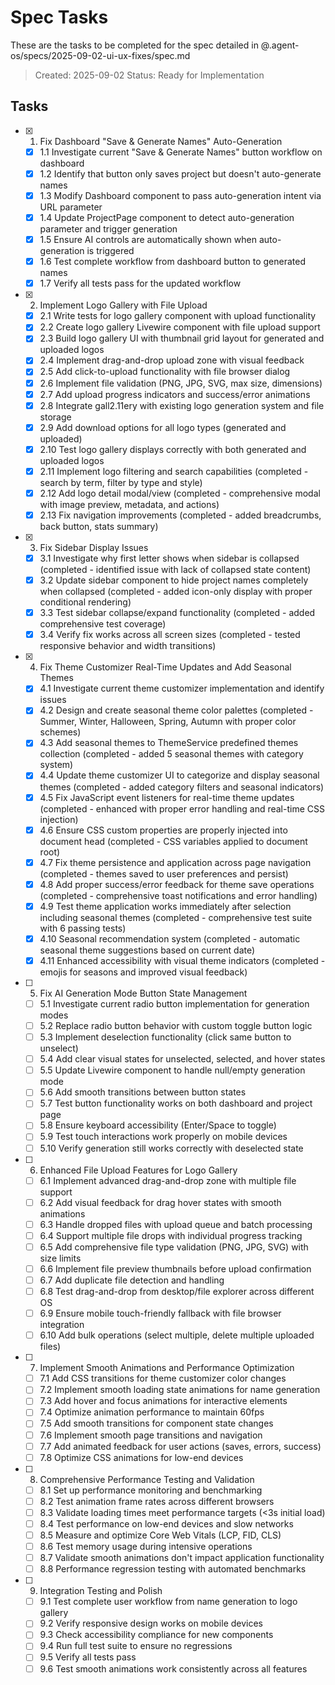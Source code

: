 # Spec Tasks

These are the tasks to be completed for the spec detailed in @.agent-os/specs/2025-09-02-ui-ux-fixes/spec.md

> Created: 2025-09-02
> Status: Ready for Implementation

## Tasks

- [x] 1. Fix Dashboard "Save & Generate Names" Auto-Generation
  - [x] 1.1 Investigate current "Save & Generate Names" button workflow on dashboard  
  - [x] 1.2 Identify that button only saves project but doesn't auto-generate names
  - [x] 1.3 Modify Dashboard component to pass auto-generation intent via URL parameter
  - [x] 1.4 Update ProjectPage component to detect auto-generation parameter and trigger generation
  - [x] 1.5 Ensure AI controls are automatically shown when auto-generation is triggered
  - [x] 1.6 Test complete workflow from dashboard button to generated names
  - [x] 1.7 Verify all tests pass for the updated workflow

- [x] 2. Implement Logo Gallery with File Upload
  - [x] 2.1 Write tests for logo gallery component with upload functionality
  - [x] 2.2 Create logo gallery Livewire component with file upload support
  - [x] 2.3 Build logo gallery UI with thumbnail grid layout for generated and uploaded logos
  - [x] 2.4 Implement drag-and-drop upload zone with visual feedback
  - [x] 2.5 Add click-to-upload functionality with file browser dialog
  - [x] 2.6 Implement file validation (PNG, JPG, SVG, max size, dimensions)
  - [x] 2.7 Add upload progress indicators and success/error animations
  - [x] 2.8 Integrate gall2.11ery with existing logo generation system and file storage
  - [x] 2.9 Add download options for all logo types (generated and uploaded)
  - [x] 2.10 Test logo gallery displays correctly with both generated and uploaded logos
  - [x] 2.11 Implement logo filtering and search capabilities (completed - search by term, filter by type and style)
  - [x] 2.12 Add logo detail modal/view (completed - comprehensive modal with image preview, metadata, and actions)
  - [x] 2.13 Fix navigation improvements (completed - added breadcrumbs, back button, stats summary)

- [x] 3. Fix Sidebar Display Issues
  - [x] 3.1 Investigate why first letter shows when sidebar is collapsed (completed - identified issue with lack of collapsed state content)
  - [x] 3.2 Update sidebar component to hide project names completely when collapsed (completed - added icon-only display with proper conditional rendering)
  - [x] 3.3 Test sidebar collapse/expand functionality (completed - added comprehensive test coverage)
  - [x] 3.4 Verify fix works across all screen sizes (completed - tested responsive behavior and width transitions)

- [x] 4. Fix Theme Customizer Real-Time Updates and Add Seasonal Themes
  - [x] 4.1 Investigate current theme customizer implementation and identify issues
  - [x] 4.2 Design and create seasonal theme color palettes (completed - Summer, Winter, Halloween, Spring, Autumn with proper color schemes)
  - [x] 4.3 Add seasonal themes to ThemeService predefined themes collection (completed - added 5 seasonal themes with category system)
  - [x] 4.4 Update theme customizer UI to categorize and display seasonal themes (completed - added category filters and seasonal indicators)
  - [x] 4.5 Fix JavaScript event listeners for real-time theme updates (completed - enhanced with proper error handling and real-time CSS injection)
  - [x] 4.6 Ensure CSS custom properties are properly injected into document head (completed - CSS variables applied to document root)
  - [x] 4.7 Fix theme persistence and application across page navigation (completed - themes saved to user preferences and persist)
  - [x] 4.8 Add proper success/error feedback for theme save operations (completed - comprehensive toast notifications and error handling)
  - [x] 4.9 Test theme application works immediately after selection including seasonal themes (completed - comprehensive test suite with 6 passing tests)
  - [x] 4.10 Seasonal recommendation system (completed - automatic seasonal theme suggestions based on current date)
  - [x] 4.11 Enhanced accessibility with visual theme indicators (completed - emojis for seasons and improved visual feedback)

- [ ] 5. Fix AI Generation Mode Button State Management
  - [ ] 5.1 Investigate current radio button implementation for generation modes
  - [ ] 5.2 Replace radio button behavior with custom toggle button logic
  - [ ] 5.3 Implement deselection functionality (click same button to unselect)
  - [ ] 5.4 Add clear visual states for unselected, selected, and hover states
  - [ ] 5.5 Update Livewire component to handle null/empty generation mode
  - [ ] 5.6 Add smooth transitions between button states
  - [ ] 5.7 Test button functionality works on both dashboard and project page
  - [ ] 5.8 Ensure keyboard accessibility (Enter/Space to toggle)
  - [ ] 5.9 Test touch interactions work properly on mobile devices
  - [ ] 5.10 Verify generation still works correctly with deselected state

- [ ] 6. Enhanced File Upload Features for Logo Gallery
  - [ ] 6.1 Implement advanced drag-and-drop zone with multiple file support
  - [ ] 6.2 Add visual feedback for drag hover states with smooth animations
  - [ ] 6.3 Handle dropped files with upload queue and batch processing
  - [ ] 6.4 Support multiple file drops with individual progress tracking
  - [ ] 6.5 Add comprehensive file type validation (PNG, JPG, SVG) with size limits
  - [ ] 6.6 Implement file preview thumbnails before upload confirmation
  - [ ] 6.7 Add duplicate file detection and handling
  - [ ] 6.8 Test drag-and-drop from desktop/file explorer across different OS
  - [ ] 6.9 Ensure mobile touch-friendly fallback with file browser integration
  - [ ] 6.10 Add bulk operations (select multiple, delete multiple uploaded files)

- [ ] 7. Implement Smooth Animations and Performance Optimization
  - [ ] 7.1 Add CSS transitions for theme customizer color changes
  - [ ] 7.2 Implement smooth loading state animations for name generation
  - [ ] 7.3 Add hover and focus animations for interactive elements
  - [ ] 7.4 Optimize animation performance to maintain 60fps
  - [ ] 7.5 Add smooth transitions for component state changes
  - [ ] 7.6 Implement smooth page transitions and navigation
  - [ ] 7.7 Add animated feedback for user actions (saves, errors, success)
  - [ ] 7.8 Optimize CSS animations for low-end devices

- [ ] 8. Comprehensive Performance Testing and Validation
  - [ ] 8.1 Set up performance monitoring and benchmarking
  - [ ] 8.2 Test animation frame rates across different browsers
  - [ ] 8.3 Validate loading times meet performance targets (<3s initial load)
  - [ ] 8.4 Test performance on low-end devices and slow networks
  - [ ] 8.5 Measure and optimize Core Web Vitals (LCP, FID, CLS)
  - [ ] 8.6 Test memory usage during intensive operations
  - [ ] 8.7 Validate smooth animations don't impact application functionality
  - [ ] 8.8 Performance regression testing with automated benchmarks

- [ ] 9. Integration Testing and Polish
  - [ ] 9.1 Test complete user workflow from name generation to logo gallery
  - [ ] 9.2 Verify responsive design works on mobile devices
  - [ ] 9.3 Check accessibility compliance for new components
  - [ ] 9.4 Run full test suite to ensure no regressions
  - [ ] 9.5 Verify all tests pass
  - [ ] 9.6 Test smooth animations work consistently across all features
